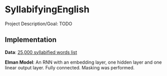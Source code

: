 # SyllabifyingEnglish

Project Description/Goal: TODO


## Implementation 

**Data**: [25,000 syllabified words list](https://github.com/gautesolheim/25000-syllabified-words-list)


**Elman Model**: An RNN with an embedding layer, one hidden layer and one linear output layer. Fully connected. Masking was performed.